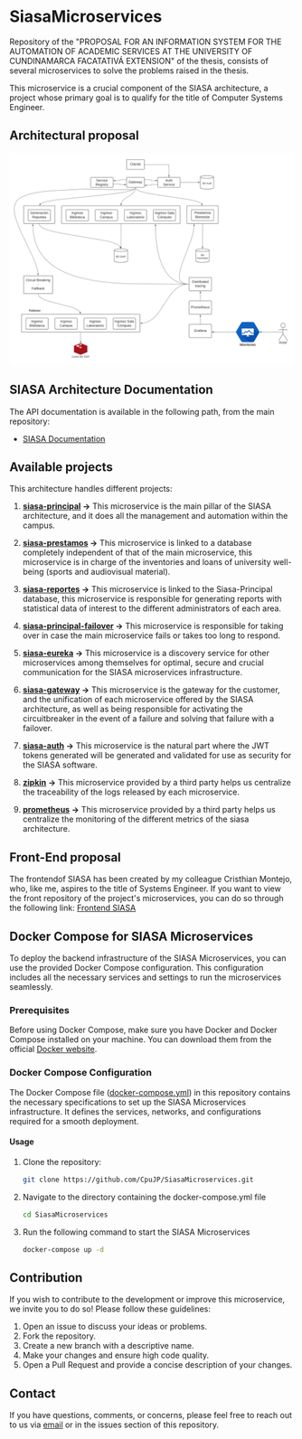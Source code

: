 # SiasaMicroservices
Repository of the "PROPOSAL FOR AN INFORMATION SYSTEM FOR THE AUTOMATION OF ACADEMIC SERVICES AT THE UNIVERSITY OF CUNDINAMARCA FACATATIVÁ EXTENSION" of the thesis, consists of several microservices to solve the problems raised in the thesis.

This microservice is a crucial component of the SIASA architecture, a project whose primary goal is to qualify for the title of Computer Systems Engineer.

## Architectural proposal
![Architecture](https://github.com/CpuJP/SiasaMicroservices/blob/main/Arquitectura%20SIAP%20(Back).png)

## SIASA Architecture Documentation

The API documentation is available in the following path, from the main repository:

- [SIASA Documentation](https://github.com/CpuJP/SiasaMicroservices)

## Available projects

This architecture handles different projects:

1. **[siasa-principal](https://github.com/CpuJP/SiasaMicroservices/tree/siasa-principal) ->** This microservice is the main pillar of the SIASA architecture, and it does all the management and automation within the campus.

2. **[siasa-prestamos](https://github.com/CpuJP/SiasaMicroservices/tree/siasa-prestamos) ->** This microservice is linked to a database completely independent of that of the main microservice, this microservice is in charge of the inventories and loans of university well-being (sports and audiovisual material).

3. **[siasa-reportes](https://github.com/CpuJP/SiasaMicroservices/tree/siasa-reportes) ->** This microservice is linked to the Siasa-Principal database, this microservice is responsible for generating reports with statistical data of interest to the different administrators of each area.

4. **[siasa-principal-failover](https://github.com/CpuJP/SiasaMicroservices/tree/siasa-principal-failover) ->** This microservice is responsible for taking over in case the main microservice fails or takes too long to respond.

5. **[siasa-eureka](https://github.com/CpuJP/SiasaMicroservices/tree/siasa-eureka) ->** This microservice is a discovery service for other microservices among themselves for optimal, secure and crucial communication for the SIASA microservices infrastructure.

6. **[siasa-gateway](https://github.com/CpuJP/SiasaMicroservices/tree/siasa-gateway) ->** This microservice is the gateway for the customer, and the unification of each microservice offered by the SIASA architecture, as well as being responsible for activating the circuitbreaker in the event of a failure and solving that failure with a failover.

7. **[siasa-auth](https://github.com/CpuJP/SiasaMicroservices/tree/siasa-auth) ->** This microservice is the natural part where the JWT tokens generated will be generated and validated for use as security for the SIASA software.

8. **[zipkin](http://localhost:9411) ->** This microservice provided by a third party helps us centralize the traceability of the logs released by each microservice.

9. **[prometheus](http://localhost:9090) ->** This microservice provided by a third party helps us centralize the monitoring of the different metrics of the siasa architecture.


## Front-End proposal
The frontendof SIASA has been created by my colleague Cristhian Montejo, who, like me, aspires to the title of Systems Engineer. 
If you want to view the front repository of the project's microservices, you can do so through the following link: [Frontend SIASA](https://github.com/CrisMontejo23/SiasaFront)


## Docker Compose for SIASA Microservices

To deploy the backend infrastructure of the SIASA Microservices, you can use the provided Docker Compose configuration. This configuration includes all the necessary services and settings to run the microservices seamlessly.

### Prerequisites

Before using Docker Compose, make sure you have Docker and Docker Compose installed on your machine. You can download them from the official [Docker website](https://www.docker.com/get-started).

### Docker Compose Configuration

The Docker Compose file ([docker-compose.yml](https://github.com/CpuJP/SiasaMicroservices/blob/main/docker-compose.yml)) in this repository contains the necessary specifications to set up the SIASA Microservices infrastructure. It defines the services, networks, and configurations required for a smooth deployment.

#### Usage

1. Clone the repository: 
   ```bash
   git clone https://github.com/CpuJP/SiasaMicroservices.git
   ```
   
2. Navigate to the directory containing the docker-compose.yml file
   ```bash
   cd SiasaMicroservices
   ```

3. Run the following command to start the SIASA Microservices
   ```bash
   docker-compose up -d
   ```



     
     



## Contribution

If you wish to contribute to the development or improve this microservice, we invite you to do so! Please follow these guidelines:

1. Open an issue to discuss your ideas or problems.
2. Fork the repository.
3. Create a new branch with a descriptive name.
4. Make your changes and ensure high code quality.
5. Open a Pull Request and provide a concise description of your changes.

## Contact

If you have questions, comments, or concerns, please feel free to reach out to us via [email](cpujuanpis@gmail.com) or in the issues section of this repository.
